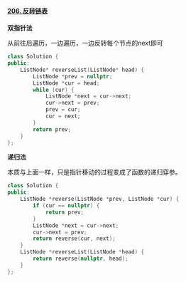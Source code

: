 #### [206. 反转链表](https://leetcode.cn/problems/reverse-linked-list/)

**双指针法**

从前往后遍历，一边遍历，一边反转每个节点的next即可

```cpp
class Solution {
public:
    ListNode* reverseList(ListNode* head) {
        ListNode *prev = nullptr;
        ListNode *cur = head;
        while (cur) {
            ListNode *next = cur->next;
            cur->next = prev;
            prev = cur;
            cur = next;
        }
        return prev;
    }
};
```

**递归法**

本质与上面一样，只是指针移动的过程变成了函数的递归穿参。

```cpp
class Solution {
public:
    ListNode *reverse(ListNode *prev, ListNode *cur) {
        if (cur == nullptr) {
            return prev;
        }
        ListNode *next = cur->next;
        cur->next = prev;
        return reverse(cur, next);
    }
    ListNode *reverseList(ListNode *head) {
        return reverse(nullptr, head);
    }
};
```

